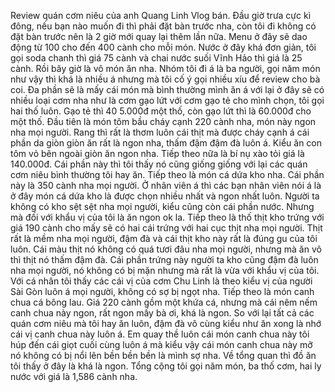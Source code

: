 Review quán cơm niêu của anh Quang Linh Vlog bán. Đầu giờ trưa cực kì đông, nếu bạn nào muốn đi thì phải đặt bàn trước nha, còn tôi đi không có đặt bàn trước nên là 2 giờ mới quay lại thêm lần nữa. Menu ở đây sẽ dao động từ 100 cho đến 400 cành cho mỗi món. Nước ở đây khá đơn giản, tôi gọi soda chanh thì giá 75 cành và chai nước suối Vĩnh Hảo thì giá là 25 cành. Rồi bây giờ là vô món ăn nha. Nhóm tôi đi á là ba người, gọi năm món như vậy thì khá là nhiều á nhưng mà tôi cố ý gọi nhiều xíu để review cho bà coi. Đa phần sẽ là mấy cái món mà bình thường mình ăn á với lại ở đây sẽ có nhiều loại cơm nha như là cơm gạo lứt với cơm gạo tẻ cho mình chọn, tôi gọi hai thố luôn. Gạo tẻ thì 40 5.000đ một thố, còn gạo lứt thì là 60.000đ cho một thố. Đầu tiên là món tôm bầu cháy cạnh 220 cành nha, món này ngon nha mọi người. Rang thì rất là thơm luôn cái thịt mà được cháy cạnh á cái phần da giòn giòn ăn rất là ngon nha, thấm đậm đậm đà luôn á. Kiểu ăn con tôm vỏ bên ngoài giòn ăn ngon nha. Tiếp theo nữa là bí nụ xào tỏi giá là 140.000đ. Cái phần này thì tôi thấy nó cũng giống giống với lại các quán cơm niêu bình thường tôi hay ăn. Tiếp theo là món cá dứa kho nha. Cái phần này là 350 cành nha mọi người. Ở nhân viên á thì các bạn nhân viên nói á là ở đây món cá dứa kho là được chọn nhiều nhất và ngon nhất luôn. Người ta không có kho sệt sệt nha mọi người, kiểu cũng còn cái phần nước. Nhưng mà đối với khẩu vị của tôi là ăn ngon ok la. Tiếp theo là thố thịt kho trứng với giá 190 cành cho mấy sẽ có hai cái trứng với hai cục thịt nha mọi người. Thịt rất là mềm nha mọi người, đậm đà và cái thịt kho này rất là đúng gu của tôi luôn. Cái màu thịt nó không có quá tươi đâu nha mọi người, nhưng mà ăn vô thì thịt nó thấm đậm đà. Cái phần trứng này người ta kho cũng đậm đà luôn nha mọi người, nó không có bị mặn nhưng mà rất là vừa với khẩu vị của tôi. Với cá nhân tôi thấy các cái vị của cơm Chu Linh là theo kiểu vị của người Sài Gòn luôn á mọi người, không có sợ bị ngọt nha. Tiếp theo là món canh chua cá bông lau. Giá 220 cành gồm một khứa cá, nhưng mà cái nêm nếm canh chua này ngon, rất ngon mấy bà ơi, khá là ngon. So với lại tất cả các quán cơm niêu mà tôi hay ăn luôn, đậm đà vô cùng kiểu như ăn xong là nhớ cái vị canh chua này luôn á. Em quay thề luôn cái món canh chua này tôi húp đến cái giọt cuối cùng luôn á mà kiểu vậy cái món canh chua này mỡ nó không có bị nổi lên bền bền bền là mình sợ nha. Về tổng quan thì đồ ăn tôi thấy ở đây là khá là ngon. Tổng cộng tôi gọi năm món, ba thố cơm, hai ly nước với giá là 1,586 cành nha.